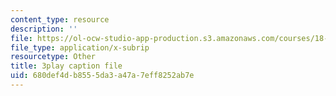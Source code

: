 ```yaml
---
content_type: resource
description: ''
file: https://ol-ocw-studio-app-production.s3.amazonaws.com/courses/18-01sc-single-variable-calculus-fall-2010/680def4db8555da3a47a7eff8252ab7e_rfx1x-2dwSI.vtt
file_type: application/x-subrip
resourcetype: Other
title: 3play caption file
uid: 680def4d-b855-5da3-a47a-7eff8252ab7e
---
```

